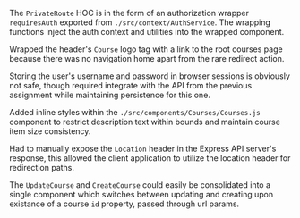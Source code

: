 The `PrivateRoute` HOC is in the form of an authorization wrapper `requiresAuth` exported from `./src/context/AuthService`. The wrapping functions inject the auth context and utilities into the wrapped component.

Wrapped the header's `Course` logo tag with a link to the root courses page because there was no navigation home apart from the rare redirect action.

Storing the user's username and password in browser sessions is obviously not safe, though required integrate with the API from the previous assignment while maintaining persistence for this one.

Added inline styles within the `./src/components/Courses/Courses.js` component to restrict description text within bounds and maintain course item size consistency.

Had to manually expose the `Location` header in the Express API server's response, this allowed the client application to utilize the location header for redirection paths.

The `UpdateCourse` and `CreateCourse` could easily be consolidated into a single component which switches between updating and creating upon existance of a course `id` property, passed through url params.